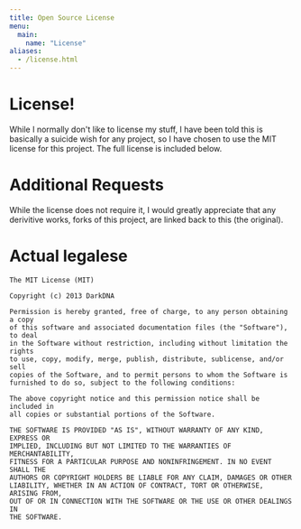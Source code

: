 ```yaml
---
title: Open Source License
menu:
  main:
    name: "License"
aliases:
  - /license.html
---
```


# License! #

While I normally don't like to license my stuff, I have been told this is basically a suicide wish for any project, so I have chosen to use the MIT license for this project.
The full license is included below.

# Additional Requests #

While the license does not require it, I would greatly appreciate that any derivitive works, forks of this project, are linked back to this (the original).

# Actual legalese #

	The MIT License (MIT)

	Copyright (c) 2013 DarkDNA

	Permission is hereby granted, free of charge, to any person obtaining a copy
	of this software and associated documentation files (the "Software"), to deal
	in the Software without restriction, including without limitation the rights
	to use, copy, modify, merge, publish, distribute, sublicense, and/or sell
	copies of the Software, and to permit persons to whom the Software is
	furnished to do so, subject to the following conditions:

	The above copyright notice and this permission notice shall be included in
	all copies or substantial portions of the Software.

	THE SOFTWARE IS PROVIDED "AS IS", WITHOUT WARRANTY OF ANY KIND, EXPRESS OR
	IMPLIED, INCLUDING BUT NOT LIMITED TO THE WARRANTIES OF MERCHANTABILITY,
	FITNESS FOR A PARTICULAR PURPOSE AND NONINFRINGEMENT. IN NO EVENT SHALL THE
	AUTHORS OR COPYRIGHT HOLDERS BE LIABLE FOR ANY CLAIM, DAMAGES OR OTHER
	LIABILITY, WHETHER IN AN ACTION OF CONTRACT, TORT OR OTHERWISE, ARISING FROM,
	OUT OF OR IN CONNECTION WITH THE SOFTWARE OR THE USE OR OTHER DEALINGS IN
	THE SOFTWARE.
